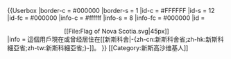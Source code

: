 {{Userbox
  |border-c = #000000
  |border-s = 1
  |id-c     = #FFFFFF
  |id-s     = 12
  |id-fc    = #000000
  |info-c   = #ffffff
  |info-s   = 8
  |info-fc  = #000000
  |id       = <center>[[File:Flag of Nova Scotia.svg|45px]]</center>
  |info     = 這個用戶現在或曾经居住在[[新斯科舍|-{zh-cn:新斯科舍省;zh-hk:新斯科細亞省;zh-tw:新斯科細亞省;}-]]。
}}
<includeonly>[[Category:新斯高沙维基人]]</includeonly>